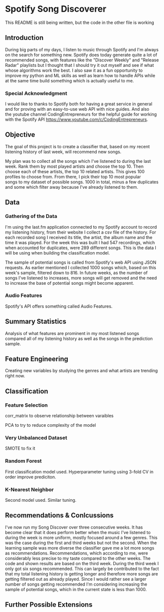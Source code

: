 # Spotify Song Discoverer

This README is still being written, but the code in the other file is working

## Introduction
During big parts of my days, I listen to music through Spotify and I'm always on the search for something new. Spotify does today generate quite a lot of recommended songs, with features like the "Discover Weekly" and "Release Radar" playlists but I thought that I should try it out myself and see if what whose algorithms work the best. I also saw it as a fun opportunity to improve my python and ML skills as well as learn how to handle APIs while at the same time build something which is actually useful to me. 

### Special Acknowledgment
I would like to thanks to Spotify both for having a great service in general and for proving with an easy-to-use web API with nice guides. And also the youtube channel CodingEntrepreneurs for the helpful guide for working with the Spotify API https://www.youtube.com/c/CodingEntrepreneurs.

## Objective
The goal of this project is to create a classifier that, based on my recent listening history of last week, will recommend new songs. 

My plan was to collect all the songs which I've listened to during the last week. Rank them by most played artists and choose the top 10. Then choose each of these artists, the top 10 related artists. This gives 100 profiles to choose from. From there, I pick their top 10 most popular songs to my dataset of possible songs. 1000 in total, minus a few duplicates and some which filter away because I've already listened to them.

## Data
### Gathering of the Data
I'm using the last.fm application connected to my Spotify account to record my listening history, from their website I collect a csv file of the history. For each recorded song I received its title, the artist, the album name and the time it was played. For the week this was built I had 547 recordings, which when accounted for duplicates, were 289 different songs. This is the data I will be using when building the classification model.

The sample of potential songs is called from Spotify's web API using JSON requests. As earlier mentioned I collected 1000 songs which, based on this week's sample, filtered down to 816. In future weeks, as the number of songs I've listened to increases, more songs will get removed and the need to increase the base of potential songs might become apparent.

### Audio Features
Spotify's API offers something called Audio Features.

## Summary Statistics
Analysis of what features are prominent in my most listened songs compared all of my listening history as well as the songs in the prediction sample.



## Feature Engineering

Creating new variables by studying the genres and what artists are trending right now. 


## Classification
### Feature Selection
corr_matrix to observe relationship between varaibles

PCA to try to reduce complexity of the model
### Very Unbalanced Dataset
SMOTE to fix it

### Random Forest
First classification model used. Hyperparameter tuning using 3-fold CV in order improve prediciton.

### K-Nearest Neighbor
Second model used. Similar tuning.

## Recommendations & Conlcussions

I've now run my Song Discover over three consecutive weeks. It has become clear that it does perform better when the music I've listened to during the week is more uniform, mostly focused around a few genres. This was the case during the first and third weeks but not the second. When the learning sample was more diverse the classifier gave me a lot more songs as recommendations. Recommendations, which according to me, were considerably less precise to my taste compared to the other weeks. The code and shown results are based on the third week.
During the third week I only got six songs recommended. This can largely be contributed to the fact that my total listening history is getting longer and therefore more songs are getting filtered out as already played. Since I would rather see a larger number of songs getting recommended I'm considering increasing the sample of potential songs, which in the current state is less than 1000.

## Further Possible Extensions
